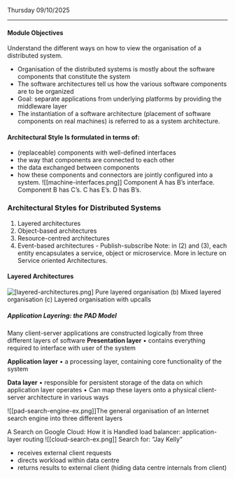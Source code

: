 Thursday 09/10/2025

---
#### Module Objectives
Understand the different ways on how to view the organisation of a distributed system.

- Organisation of the distributed systems is mostly about the software components that constitute the system
- The software architectures tell us how the various software components are to be organized
- Goal: separate applications from underlying platforms by providing the middleware layer
- The instantiation of a software architecture (placement of software components on real machines) is referred to as a system architecture.
#### Architectural Style Is formulated in terms of:
- (replaceable) components with well-defined interfaces
- the way that components are connected to each other
- the data exchanged between components
- how these components and connectors are jointly configured into a system.
![[machine-interfaces.png]]
Component A has B’s interface.  Component B has C’s. C has E’s. D has B’s.
### Architectural Styles for Distributed Systems
1. Layered architectures
2. Object-based architectures
3. Resource-centred architectures
4. Event-based architectures - Publish-subscribe
Note: in (2) and (3), each entity encapsulates a service, object or microservice. More in lecture on Service oriented Architectures.
#### Layered Architectures
![[layered-architectures.png]](a) Pure layered organisation
(b) Mixed layered organisation
(c) Layered organisation with upcalls
##### Application Layering: the PAD Model
Many client-server applications are constructed logically from three different layers of software
**Presentation layer**
• contains everything required to interface with user of the system

**Application layer**
• a processing layer, containing core functionality of the system

**Data layer**
• responsible for persistent storage of the data on which application layer operates
• Can map these layers onto a physical client-server architecture in various ways

![[pad-search-engine-ex.png]]The general organisation of an Internet search engine into three different layers


A Search on Google Cloud: How it is Handled
load balancer: application-layer routing
![[cloud-search-ex.png]]
Search for: “Jay Kelly”
- receives external client requests
- directs workload within data centre
- returns results to external client (hiding data centre internals from client)